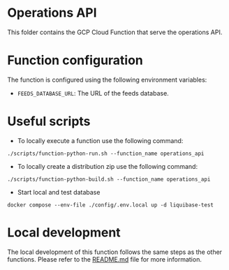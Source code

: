 # Operations API
This folder contains the GCP Cloud Function that serve the operations API.

# Function configuration
The function is configured using the following environment variables:
- `FEEDS_DATABASE_URL`: The URL of the feeds database.

# Useful scripts
- To locally execute a function use the following command:
```
./scripts/function-python-run.sh --function_name operations_api
```
- To locally create a distribution zip use the following command:
```
./scripts/function-python-build.sh --function_name operations_api
```
- Start local and test database
```
docker compose --env-file ./config/.env.local up -d liquibase-test
```

# Local development
The local development of this function follows the same steps as the other functions. Please refer to the [README.md](../README.md) file for more information.